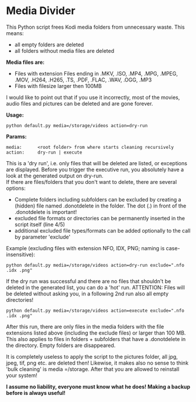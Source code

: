 <h1>Media Divider</h1>

This Python script frees Kodi media folders from unnecessary waste. This means:
- all empty folders are deleted
- all folders without media files are deleted

<b>Media files are:</b>

- Files with extension Files ending in .MKV, .ISO, .MP4, .MPG, .MPEG, .MOV, .H264, .H265, .TS, .PDF, .FLAC, .WAV, .OGG, .MP3
- Files with filesize larger then 100MB

I would like to point out that if you use it incorrectly, most of the movies, audio files and pictures can be deleted and are gone forever.

<b>Usage:</b>

```python default.py media=/storage/videos action=dry-run```

<b>Params:</b>

    media:      <root folder> from where starts cleaning recursively
    action:     dry-run | execute

This is a 'dry run', i.e. only files that will be deleted are listed, or exceptions are displayed. Before you trigger the executive run, you absolutely have a look at the generated output on dry-run.<br>
If there are files/folders that you don't want to delete, there are several options:

- Complete folders including subfolders can be excluded by creating a (hidden) file named .donotdelete in the folder. The dot (.) in front of the .donotdelete is important!
- excluded file formats or directories can be permanently inserted in the script itself (line 4/5)
- additional excluded file types/formats can be added optionally to the call by parameter 'exclude'

Example (excluding files with extension NFO, IDX, PNG; naming is case-insensitive):

    python default.py media=/storage/videos action=dry-run exclude=".nfo .idx .png"
    
If the dry run was successful and there are no files that shouldn't be deleted in the generated list, you can do a 'hot' run. 
ATTENTION: Files will be deleted without asking you, in a following 2nd run also all empty directories!

    python default.py media=/storage/videos action=execute exclude=".nfo .idx .png"
    
After this run, there are only files in the media folders with the file extensions listed above (including the exclude files) or larger than 100 MB. This also applies to files in folders + subfolders that have a .donotdelete in the directory. Empty folders are disappeared.

It is completely useless to apply the script to the pictures folder, all jpg, jpeg, tif, png etc. are deleted then! Likewise, it makes also no sense to think 'bulk cleaning' is media =/storage. After that you are allowed to reinstall your system!

<b>I assume no liability, everyone must know what he does! Making a backup before is always useful!</b>
